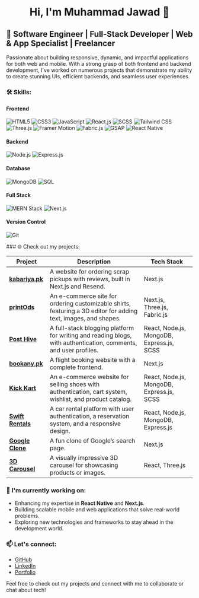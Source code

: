 <h1 align="center">Hi, I'm Muhammad Jawad 👋</h1>


## 🚀 Software Engineer | Full-Stack Developer | Web & App Specialist | Freelancer

Passionate about building responsive, dynamic, and impactful applications for both web and mobile. With a strong grasp of both frontend and backend development, I’ve worked on numerous projects that demonstrate my ability to create stunning UIs, efficient backends, and seamless user experiences.

### 🛠 Skills:

#### Frontend
<p>
  <img src="https://img.shields.io/badge/HTML5-E34F26?style=for-the-badge&logo=html5&logoColor=white" alt="HTML5" />
  <img src="https://img.shields.io/badge/CSS3-1572B6?style=for-the-badge&logo=css3&logoColor=white" alt="CSS3" />
  <img src="https://img.shields.io/badge/JavaScript-F7DF1E?style=for-the-badge&logo=javascript&logoColor=black" alt="JavaScript" />
  <img src="https://img.shields.io/badge/React-20232A?style=for-the-badge&logo=react&logoColor=61DAFB" alt="React.js" />
  <img src="https://img.shields.io/badge/SCSS-CC6699?style=for-the-badge&logo=sass&logoColor=white" alt="SCSS" />
  <img src="https://img.shields.io/badge/TailwindCSS-06B6D4?style=for-the-badge&logo=tailwindcss&logoColor=white" alt="Tailwind CSS" />
  <img src="https://img.shields.io/badge/Three.js-000000?style=for-the-badge&logo=three.js&logoColor=white" alt="Three.js" />
  <img src="https://img.shields.io/badge/Framer_Motion-0055FF?style=for-the-badge&logo=framer&logoColor=white" alt="Framer Motion" />
  <img src="https://img.shields.io/badge/Fabric.js-019FCE?style=for-the-badge&logoColor=white" alt="Fabric.js" />
  <img src="https://img.shields.io/badge/GSAP-88CE02?style=for-the-badge&logo=greensock&logoColor=white" alt="GSAP" />
  <img src="https://img.shields.io/badge/React_Native-20232A?style=for-the-badge&logo=react&logoColor=61DAFB" alt="React Native" />
</p>

#### Backend
<p>
  <img src="https://img.shields.io/badge/Node.js-339933?style=for-the-badge&logo=nodedotjs&logoColor=white" alt="Node.js" />
  <img src="https://img.shields.io/badge/Express.js-000000?style=for-the-badge&logo=express&logoColor=white" alt="Express.js" />
</p>

#### Database
<p>
  <img src="https://img.shields.io/badge/MongoDB-4EA94B?style=for-the-badge&logo=mongodb&logoColor=white" alt="MongoDB" />
  <img src="https://img.shields.io/badge/SQL-4479A1?style=for-the-badge&logo=postgresql&logoColor=white" alt="SQL" />
</p>

#### Full Stack
<p>
  <img src="https://img.shields.io/badge/MERN-3C3C3D?style=for-the-badge&logo=react&logoColor=white" alt="MERN Stack" />
  <img src="https://img.shields.io/badge/Next.js-000000?style=for-the-badge&logo=nextdotjs&logoColor=white" alt="Next.js" />
</p>

#### Version Control
<p>
  <img src="https://img.shields.io/badge/Git-F05032?style=for-the-badge&logo=git&logoColor=white" alt="Git" />
</p>
### 🌐 Check out my projects:

| Project | Description | Tech Stack |
| ------- | ----------- | ---------- |
| [**kabariya.pk**](https://kabariya.pk/) | A website for ordering scrap pickups with reviews, built in Next.js and Resend. | Next.js |
| [**printOds**](https://printods.com/) | An e-commerce site for ordering customizable shirts, featuring a 3D editor for adding text, images, and shapes. | Next.js, Three.js, Fabric.js |
| [**Post Hive**](https://posthive-phi.vercel.app/) | A full-stack blogging platform for writing and reading blogs, with authentication, comments, and user profiles. | React, Node.js, MongoDB, Express.js, SCSS |
| [**bookany.pk**](https://bookany.pk/) | A flight booking website with a complete frontend. | Next.js |
| [**Kick Kart**](https://kickkart.vercel.app/) | An e-commerce website for selling shoes with authentication, cart system, wishlist, and product catalog. | React, Node.js, MongoDB, Express.js, SCSS |
| [**Swift Rentals**](https://swift-rentals.vercel.app/) | A car rental platform with user authentication, a reservation system, and a responsive design. | React, Node.js, MongoDB, Express.js |
| [**Google Clone**](https://google-clone-pied-seven.vercel.app/) | A fun clone of Google’s search page. | Next.js |
| [**3D Carousel**](https://fruity-omega.vercel.app/) | A visually impressive 3D carousel for showcasing products or images. | React, Three.js |

### 🌱 I'm currently working on:
- Enhancing my expertise in **React Native** and **Next.js**.
- Building scalable mobile and web applications that solve real-world problems.
- Exploring new technologies and frameworks to stay ahead in the development world.

### 📫 Let's connect:
- [GitHub](https://github.com/YourGitHubUsername)
- [LinkedIn](https://www.linkedin.com/in/YourLinkedInProfile/)
- [Portfolio](https://YourPortfolio.com)

Feel free to check out my projects and connect with me to collaborate or chat about tech!
